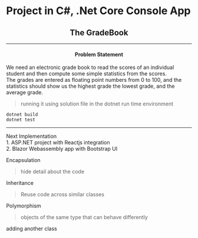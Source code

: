# Project in C#, .Net Core Console App

<h2 align="center">The GradeBook</h2>
<hr>
<h4 align="center">Problem Statement</h4>
<p>We need an electronic grade book to read the scores of an individual student and then compute some simple statistics
from the scores.<br>The grades are entered as floating point numbers from 0 to 100, and the statistics should show us the highest grade the lowest grade, and the average grade.</p>


>running it using solution file in the dotnet run time environment

```dotnetcli
dotnet build
dotnet test
```

<hr>
Next Implementation<br>
1. ASP.NET project with Reactjs integration<br>
2. Blazor Webassembly app with Bootstrap UI

Encapsulation
>hide detail about the code

Inheritance
>Reuse code across similar classes

Polymorphism
>objects of the same type that can behave differently

adding another class
